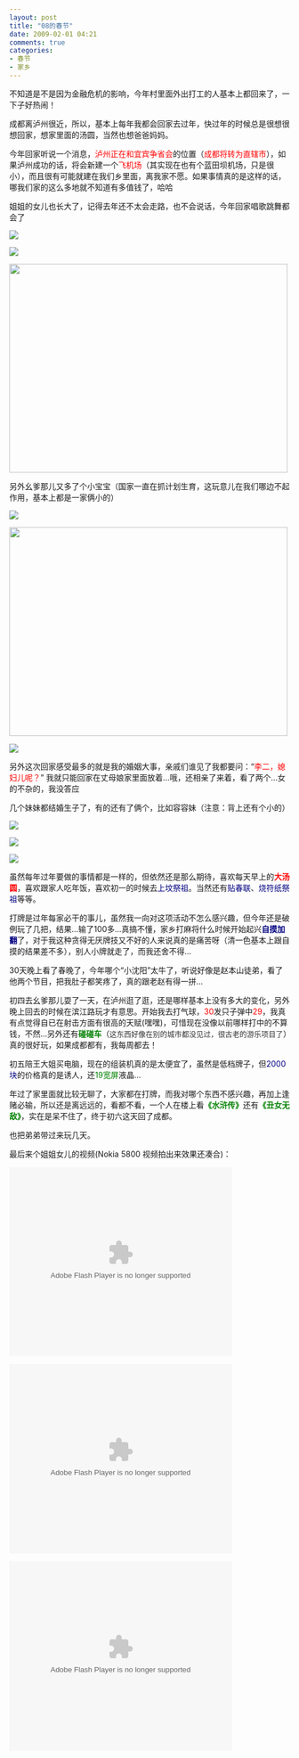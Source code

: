 ```yaml
---
layout: post
title: "08的春节"
date: 2009-02-01 04:21
comments: true
categories: 
- 春节
- 家乡
---
```

<p>不知道是不是因为金融危机的影响，今年村里面外出打工的人基本上都回来了，一下子好热闹！</p>
<p>成都离泸州很近，所以，基本上每年我都会回家去过年，快过年的时候总是很想很想回家，想家里面的汤圆，当然也想爸爸妈妈。</p>
<p>今年回家听说一个消息，<span style="color: #ff0000;">泸州正在和宜宾争省会</span>的位置（<span style="color: #ff0000;">成都将转为直辖市</span>），如果泸州成功的话，将会新建一个<span style="color: #ff0000;">飞机场</span>（其实现在也有个蓝田坝机场，只是很小），而且很有可能就建在我们乡里面，离我家不愿。如果事情真的是这样的话，哪我们家的这么多地就不知道有多值钱了，哈哈</p>
<p>姐姐的女儿也长大了，记得去年还不太会走路，也不会说话，今年回家唱歌跳舞都会了</p>
<p><img src="http://farm4.static.flickr.com/3504/3240338467_18510f1aab.jpg" border="0" /></p>
<p><img src="http://farm4.static.flickr.com/3336/3241172178_c2a931c623.jpg" border="0" /></p>
<p><img src="http://farm4.static.flickr.com/3522/3241171102_8a43fb9452.jpg" border="0" width="500" height="375" /></p>
<p>另外幺爹那儿又多了个小宝宝（国家一直在抓计划生育，这玩意儿在我们哪边不起作用，基本上都是一家俩小的）</p>
<p><img src="http://farm4.static.flickr.com/3078/3241173576_cf249c26f0.jpg" border="0" /></p>
<p><img src="http://farm4.static.flickr.com/3519/3240339167_92430109d1.jpg" border="0" width="500" height="375" /></p>
<p><img src="http://farm4.static.flickr.com/3469/3241172842_7e4afb58d0.jpg" border="0" /></p>
<p>另外这次回家感受最多的就是我的婚姻大事，亲戚们谁见了我都要问：&ldquo;<span style="color: #ff0000;">李二，媳妇儿呢？</span>&rdquo; 我就只能回家在丈母娘家里面放着...哦，还相亲了来着，看了两个...女的不杂的，我没答应</p>
<p>几个妹妹都结婚生子了，有的还有了俩个，比如容容妹（注意：背上还有个小的）</p>
<p><img src="http://farm4.static.flickr.com/3429/3241172504_a3e9af3e68.jpg" border="0" /></p>
<p><img src="http://farm4.static.flickr.com/3515/3240337639_cfbbb06b65.jpg" border="0" /></p>
<p><img src="http://farm4.static.flickr.com/3417/3241171886_ab3a69d2f5.jpg" border="0" /></p>
<p>虽然每年过年要做的事情都是一样的，但依然还是那么期待，喜欢每天早上的<strong><span style="color: #ff0000;">大汤圆</span></strong>，喜欢跟家人吃年饭，喜欢初一的时候去<span style="color: #000080;">上坟祭祖</span>。当然还有<span style="color: #000080;">贴春联</span>、<span style="color: #000080;">烧符纸祭祖</span>等等。</p>
<p>打牌是过年每家必干的事儿，虽然我一向对这项活动不怎么感兴趣，但今年还是破例玩了几把，结果...输了100多...真搞不懂，家乡打麻将什么时候开始起兴<span style="color: #000080;"><strong>自摸加翻</strong></span>了，对于我这种贪得无厌牌技又不好的人来说真的是痛苦呀（清一色基本上跟自摸的结果差不多），别人小牌就走了，而我还舍不得...</p>
<p>30天晚上看了春晚了，今年哪个&ldquo;小沈阳&rdquo;太牛了，听说好像是赵本山徒弟，看了他两个节目，把我肚子都笑疼了，真的跟老赵有得一拼...</p>
<p>初四去幺爹那儿耍了一天，在泸州逛了逛，还是哪样基本上没有多大的变化，另外晚上回去的时候在滨江路玩才有意思。开始我去打气球，<span style="color: #ff0000;">30</span>发只子弹中<span style="color: #ff0000;">29</span>，我真有点觉得自已在射击方面有很高的天赋(嘿嘿)，可惜现在没像以前哪样打中的不算钱，不然...另外还有<strong><span style="color: #008000;">碰碰车</span></strong>（<span style="font-size: small;"><span style="color: #333333;">这东西好像在别的城市都没见过，很古老的游乐项目了</span></span>）真的很好玩，如果成都都有，我每周都去！</p>
<p>初五陪王大姐买电脑，现在的组装机真的是太便宜了，虽然是低档牌子，但<span style="color: #000080;">2000块</span>的价格真的是诱人，还<span style="color: #008000;">19宽屏</span>液晶...</p>
<p>年过了家里面就比较无聊了，大家都在打牌，而我对哪个东西不感兴趣，再加上逢赌必输，所以还是离远远的，看都不看，一个人在楼上看<strong><span style="color: #008000;">《水浒传》</span></strong>还有<strong><span style="color: #008000;">《丑女无敌》</span></strong>，实在是呆不住了，终于初六这天回了成都。</p>
<p>也把弟弟带过来玩几天。</p>
<p>最后来个姐姐女儿的视频(Nokia 5800 视频拍出来效果还凑合)：</p>
<p>
<object width="400" height="340" data="http://www.tudou.com/v/XQkqgncrimU" type="application/x-shockwave-flash">
<param name="allowScriptAccess" value="always" />
<param name="wmode" value="transparent" />
<param name="src" value="http://www.tudou.com/v/XQkqgncrimU" />
<param name="allowfullscreen" value="true" />
</object>
</p>
<p>
<object width="400" height="340" data="http://www.tudou.com/v/1r0zOz876mU" type="application/x-shockwave-flash">
<param name="allowScriptAccess" value="always" />
<param name="wmode" value="transparent" />
<param name="src" value="http://www.tudou.com/v/1r0zOz876mU" />
<param name="allowfullscreen" value="true" />
</object>
</p>
<p>
<object width="400" height="340" data="http://www.tudou.com/v/LadToJrHZgo" type="application/x-shockwave-flash">
<param name="allowScriptAccess" value="always" />
<param name="wmode" value="transparent" />
<param name="src" value="http://www.tudou.com/v/LadToJrHZgo" />
<param name="allowfullscreen" value="true" />
</object>
</p>
